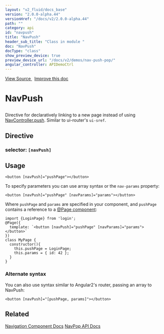 ```yaml
---
layout: "v2_fluid/docs_base"
version: "2.0.0-alpha.44"
versionHref: "/docs/v2/2.0.0-alpha.44"
path: ""
category: api
id: "navpush"
title: "NavPush"
header_sub_title: "Class in module "
doc: "NavPush"
docType: "class"
show_preview_device: true
preview_device_url: "/docs/v2/demos/nav-push-pop/"
angular_controller: APIDemoCtrl 
---
```





<div class="improve-docs">
<a href='http://github.com/driftyco/ionic2/tree/master/ionic/components/nav/nav-push.ts#L2'>
View Source
</a>
&nbsp;
<a href='http://github.com/driftyco/ionic2/edit/master/ionic/components/nav/nav-push.ts#L2'>
Improve this doc
</a>
</div>





<h1 class="api-title">


NavPush






</h1>






<p>Directive for declaratively linking to a new page instead of using
<a href='../NavController/#push'>NavController.push</a>. Similar to ui-router&#39;s <code>ui-sref</code>.</p>


<h2>Directive</h2>
<h3>selector: <code>[navPush]</code></h3>
<!-- @usage tag -->

<h2>Usage</h2>

<pre><code class="lang-html">&lt;button [navPush]=&quot;pushPage&quot;&gt;&lt;/button&gt;
</code></pre>
<p>To specify parameters you can use array syntax or the <code>nav-params</code> property:</p>
<pre><code class="lang-html">&lt;button [navPush]=&quot;pushPage&quot; [navParams]=&quot;params&quot;&gt;&lt;/button&gt;
</code></pre>
<p>Where <code>pushPage</code> and <code>params</code> are specified in your component, and <code>pushPage</code>
contains a reference to a <a href="../../../config/Page/">@Page component</a>:</p>
<pre><code class="lang-ts">import {LoginPage} from &#39;login&#39;;
@Page({
  template: `&lt;button [navPush]=&quot;pushPage&quot; [navParams]=&quot;params&quot;&gt;&lt;/button&gt;`
})
class MyPage {
  constructor(){
    this.pushPage = LoginPage;
    this.params = { id: 42 };
  }
}
</code></pre>
<h3 id="alternate-syntax">Alternate syntax</h3>
<p>You can also use syntax similar to Angular2&#39;s router, passing an array to
NavPush:</p>
<pre><code class="lang-html">&lt;button [navPush]=&quot;[pushPage, params]&quot;&gt;&lt;/button&gt;
</code></pre>




<!-- @property tags -->


<!-- methods on the class --><!-- related link -->

<h2>Related</h2>

<a href='/docs/v2/components#navigation'>Navigation Component Docs</a>
<a href='../NavPop'>NavPop API Docs</a><!-- end content block -->


<!-- end body block -->

